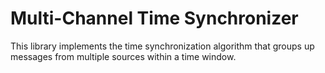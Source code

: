 # Multi-Channel Time Synchronizer

This library implements the time synchronization algorithm that groups
up messages from multiple sources within a time window.
